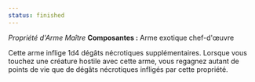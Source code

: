```yaml
---
status: finished
---
```

_Propriété d'Arme Maître_
__Composantes :__ Arme exotique chef-d'œuvre

Cette arme inflige 1d4 dégâts nécrotiques supplémentaires. Lorsque vous touchez une créature hostile avec cette arme, vous regagnez autant de points de vie que de dégâts nécrotiques infligés par cette propriété.